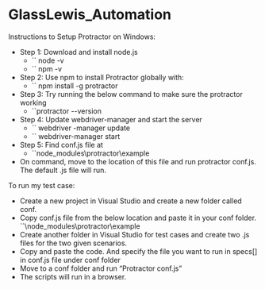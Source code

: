 # GlassLewis_Automation #

Instructions to Setup Protractor on Windows:
- Step 1: Download and install node.js
  - `` node -v
  - `` npm -v
- Step 2: Use npm to install Protractor globally with:
  - `` npm install -g protractor
- Step 3: Try running the below command to make sure the protractor working
  - ``protractor --version 
- Step 4: Update webdriver-manager and start the server
  - `` webdriver -manager update
  - `` webdriver-manager start
- Step 5: Find conf.js file at
  - ``node_modules\protractor\example
- On command, move to the location of this file and run protractor conf.js.
The default .js file will run.
 
To run my test case:
- Create a new project in Visual Studio and create a new folder called conf.
- Copy conf.js file from the below location and paste it in your conf folder.
                 ``\node_modules\protractor\example
- Create another folder in Visual Studio for test cases and create two .js files for the two given scenarios.
- Copy and paste the code. And specify the file you want to run in specs[] in conf.js file under conf folder
- Move to a conf folder and run “Protractor conf.js”
- The scripts will run in a browser.
